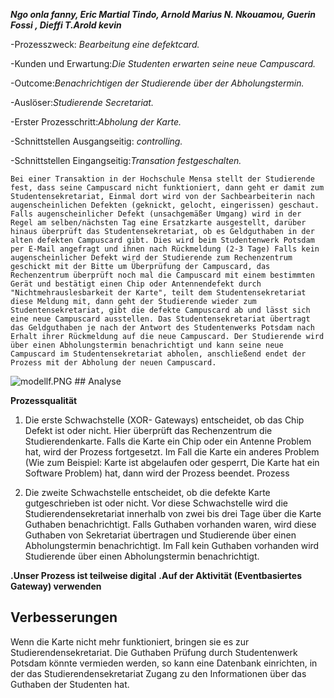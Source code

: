 _**Ngo onla fanny, Eric Martial Tindo, Arnold Marius N. Nkouamou, Guerin Fossi , Dieffi T.Arold kevin**_

-Prozesszweck: _Bearbeitung eine defektcard._

-Kunden und Erwartung:_Die Studenten erwarten seine neue Campuscard._

-Outcome:_Benachrichtigen der Studierende über der Abholungstermin._

-Auslöser:_Studierende Secretariat._

-Erster Prozesschritt:_Abholung der Karte._

-Schnittstellen Ausgangseitig: _controlling._

-Schnittstellen Eingangseitig:_Transation festgeschalten._

`Bei einer Transaktion in der Hochschule Mensa stellt der Studierende fest, dass seine Campuscard nicht funktioniert, dann geht er damit zum Studentensekretariat, Einmal dort wird von der Sachbearbeiterin nach augenscheinlichen Defekten (geknickt, gelocht, eingerissen) geschaut. Falls augenscheinlicher Defekt (unsachgemäßer Umgang) wird in der Regel am selben/nächsten Tag eine Ersatzkarte ausgestellt, darüber hinaus überprüft das Studentensekretariat, ob es Geldguthaben in der alten defekten Campuscard gibt. Dies wird beim Studentenwerk Potsdam per E-Mail angefragt und ihnen nach Rückmeldung (2-3 Tage) Falls kein augenscheinlicher Defekt wird der Studierende zum Rechenzentrum geschickt mit der Bitte um Überprüfung der Campuscard, das Rechenzentrum überprüft noch mal die Campuscard mit einem bestimmten Gerät und bestätigt einen Chip oder Antennendefekt durch "Nichtmehrauslesbarkeit der Karte", teilt dem Studentensekretariat diese Meldung mit, dann geht der Studierende wieder zum Studentensekretariat, gibt die defekte Campuscard ab und lässt sich eine neue Campuscard ausstellen. Das Studentensekretariat übertragt das Geldguthaben je nach der Antwort des Studentenwerks Potsdam nach Erhalt ihrer Rückmeldung auf die neue Campuscard. Der Studierende wird über einen Abholungstermin benachrichtigt und kann seine neue Campuscard im Studentensekretariat abholen, anschließend endet der Prozess mit der Abholung der neuen Campuscard.`


<img src="https://github.com/FannyO/Campuscart-Defekt/blob/master/modellf.PNG?raw=true" alt="modellf.PNG">
## Analyse

**Prozessqualität**
1.	Die erste Schwachstelle (XOR- Gateways) entscheidet, ob das Chip Defekt ist oder nicht.
Hier überprüft das Rechenzentrum die Studierendenkarte. Falls die Karte ein Chip oder ein Antenne Problem hat, wird der Prozess fortgesetzt. Im Fall die Karte ein anderes Problem (Wie zum Beispiel: Karte ist abgelaufen oder gesperrt, Die Karte hat ein Software Problem) hat, dann wird der Prozess beendet.
Prozess 

2.	Die zweite Schwachstelle entscheidet, ob die defekte Karte gutgeschrieben ist oder nicht.  Vor diese Schwachstelle wird die Studierendensekretariat innerhalb von zwei bis drei Tage über die Karte Guthaben benachrichtigt. Falls Guthaben vorhanden waren, wird diese Guthaben von Sekretariat übertragen und Studierende über einen Abholungstermin benachrichtigt. Im Fall kein Guthaben vorhanden wird Studierende über einen Abholungstermin benachrichtigt.

**.Unser Prozess ist teilweise digital**
**.Auf der Aktivität (Eventbasiertes Gateway) verwenden**

## Verbesserungen
Wenn die Karte nicht mehr funktioniert, bringen sie es zur Studierendensekretariat. 
Die Guthaben Prüfung durch Studentenwerk Potsdam könnte vermieden werden, so kann eine Datenbank einrichten, in der das Studierendensekretariat Zugang zu den Informationen über das Guthaben der Studenten hat.



